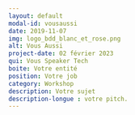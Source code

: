 ```yaml
---
layout: default
modal-id: vousaussi
date: 2019-11-07
img: logo_bdd_blanc_et_rose.png
alt: Vous Aussi
project-date: 02 février 2023
qui: Vous Speaker Tech
boite: Votre entité
position: Votre job
category: Workshop
description: Votre sujet
description-longue : votre pitch. 
---
```

